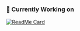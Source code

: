 
### 🔧 Currently Working on

[![ReadMe Card](https://github-readme-stats.vercel.app/api/pin/?username=VitaliyV22&repo=radiofy&theme=default)](https://github.com/VitaliyV22/radiofy)



